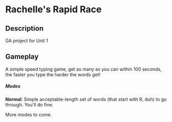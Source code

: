 # Rachelle's Rapid Race

## Description
GA project for Unit 1

## Gameplay

A simple speed typing game, get as many as you can within 100 seconds, the faster you type the harder the words get!

##### Modes

**Normal**: Simple acceptable-length set of words (that start with R, duh) to go through. You'll do fine.

More modes to come.
